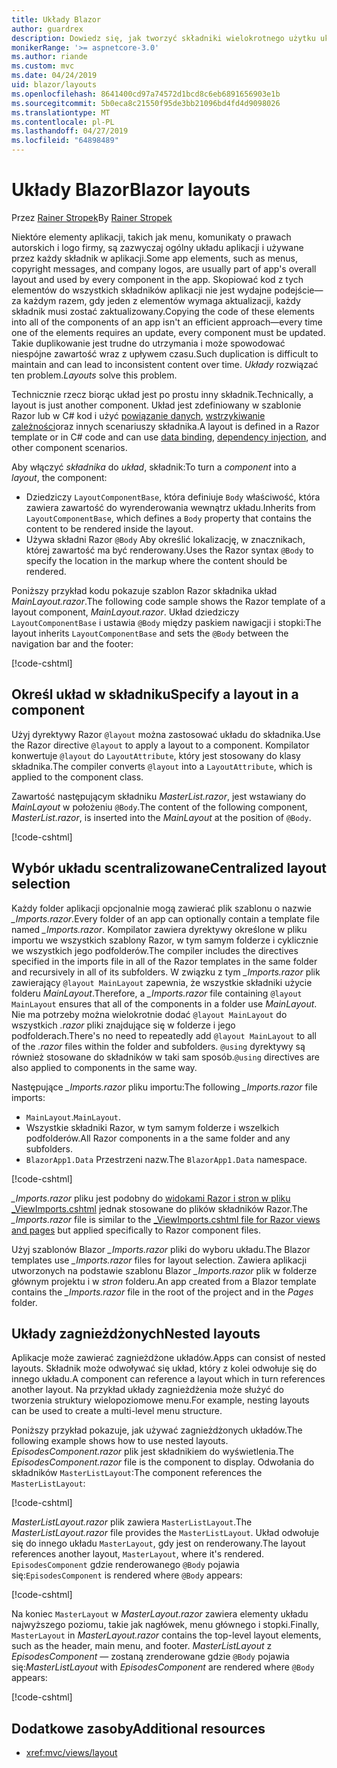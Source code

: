 ```yaml
---
title: Układy Blazor
author: guardrex
description: Dowiedz się, jak tworzyć składniki wielokrotnego użytku układu dla Blazor aplikacji.
monikerRange: '>= aspnetcore-3.0'
ms.author: riande
ms.custom: mvc
ms.date: 04/24/2019
uid: blazor/layouts
ms.openlocfilehash: 8641400cd97a74572d1bcd8c6eb6891656903e1b
ms.sourcegitcommit: 5b0eca8c21550f95de3bb21096bd4fd4d9098026
ms.translationtype: MT
ms.contentlocale: pl-PL
ms.lasthandoff: 04/27/2019
ms.locfileid: "64898489"
---
```

# <a name="blazor-layouts"></a><span data-ttu-id="31c76-103">Układy Blazor</span><span class="sxs-lookup"><span data-stu-id="31c76-103">Blazor layouts</span></span>

<span data-ttu-id="31c76-104">Przez [Rainer Stropek](https://www.timecockpit.com)</span><span class="sxs-lookup"><span data-stu-id="31c76-104">By [Rainer Stropek](https://www.timecockpit.com)</span></span>

<span data-ttu-id="31c76-105">Niektóre elementy aplikacji, takich jak menu, komunikaty o prawach autorskich i logo firmy, są zazwyczaj ogólny układu aplikacji i używane przez każdy składnik w aplikacji.</span><span class="sxs-lookup"><span data-stu-id="31c76-105">Some app elements, such as menus, copyright messages, and company logos, are usually part of app's overall layout and used by every component in the app.</span></span> <span data-ttu-id="31c76-106">Skopiować kod z tych elementów do wszystkich składników aplikacji nie jest wydajne podejście&mdash;za każdym razem, gdy jeden z elementów wymaga aktualizacji, każdy składnik musi zostać zaktualizowany.</span><span class="sxs-lookup"><span data-stu-id="31c76-106">Copying the code of these elements into all of the components of an app isn't an efficient approach&mdash;every time one of the elements requires an update, every component must be updated.</span></span> <span data-ttu-id="31c76-107">Takie duplikowanie jest trudne do utrzymania i może spowodować niespójne zawartość wraz z upływem czasu.</span><span class="sxs-lookup"><span data-stu-id="31c76-107">Such duplication is difficult to maintain and can lead to inconsistent content over time.</span></span> <span data-ttu-id="31c76-108">*Układy* rozwiązać ten problem.</span><span class="sxs-lookup"><span data-stu-id="31c76-108">*Layouts* solve this problem.</span></span>

<span data-ttu-id="31c76-109">Technicznie rzecz biorąc układ jest po prostu inny składnik.</span><span class="sxs-lookup"><span data-stu-id="31c76-109">Technically, a layout is just another component.</span></span> <span data-ttu-id="31c76-110">Układ jest zdefiniowany w szablonie Razor lub w C# kod i użyć [powiązanie danych](xref:blazor/components#data-binding), [wstrzykiwanie zależności](xref:blazor/dependency-injection)oraz innych scenariuszy składnika.</span><span class="sxs-lookup"><span data-stu-id="31c76-110">A layout is defined in a Razor template or in C# code and can use [data binding](xref:blazor/components#data-binding), [dependency injection](xref:blazor/dependency-injection), and other component scenarios.</span></span>

<span data-ttu-id="31c76-111">Aby włączyć *składnika* do *układ*, składnik:</span><span class="sxs-lookup"><span data-stu-id="31c76-111">To turn a *component* into a *layout*, the component:</span></span>

* <span data-ttu-id="31c76-112">Dziedziczy `LayoutComponentBase`, która definiuje `Body` właściwość, która zawiera zawartość do wyrenderowania wewnątrz układu.</span><span class="sxs-lookup"><span data-stu-id="31c76-112">Inherits from `LayoutComponentBase`, which defines a `Body` property that contains the content to be rendered inside the layout.</span></span>
* <span data-ttu-id="31c76-113">Używa składni Razor `@Body` Aby określić lokalizację, w znacznikach, której zawartość ma być renderowany.</span><span class="sxs-lookup"><span data-stu-id="31c76-113">Uses the Razor syntax `@Body` to specify the location in the markup where the content should be rendered.</span></span>

<span data-ttu-id="31c76-114">Poniższy przykład kodu pokazuje szablon Razor składnika układ *MainLayout.razor*.</span><span class="sxs-lookup"><span data-stu-id="31c76-114">The following code sample shows the Razor template of a layout component, *MainLayout.razor*.</span></span> <span data-ttu-id="31c76-115">Układ dziedziczy `LayoutComponentBase` i ustawia `@Body` między paskiem nawigacji i stopki:</span><span class="sxs-lookup"><span data-stu-id="31c76-115">The layout inherits `LayoutComponentBase` and sets the `@Body` between the navigation bar and the footer:</span></span>

[!code-cshtml[](layouts/sample_snapshot/3.x/MainLayout.razor?highlight=1,13)]

## <a name="specify-a-layout-in-a-component"></a><span data-ttu-id="31c76-116">Określ układ w składniku</span><span class="sxs-lookup"><span data-stu-id="31c76-116">Specify a layout in a component</span></span>

<span data-ttu-id="31c76-117">Użyj dyrektywy Razor `@layout` można zastosować układu do składnika.</span><span class="sxs-lookup"><span data-stu-id="31c76-117">Use the Razor directive `@layout` to apply a layout to a component.</span></span> <span data-ttu-id="31c76-118">Kompilator konwertuje `@layout` do `LayoutAttribute`, który jest stosowany do klasy składnika.</span><span class="sxs-lookup"><span data-stu-id="31c76-118">The compiler converts `@layout` into a `LayoutAttribute`, which is applied to the component class.</span></span>

<span data-ttu-id="31c76-119">Zawartość następującym składniku *MasterList.razor*, jest wstawiany do *MainLayout* w położeniu `@Body`.</span><span class="sxs-lookup"><span data-stu-id="31c76-119">The content of the following component, *MasterList.razor*, is inserted into the *MainLayout* at the position of `@Body`.</span></span>

[!code-cshtml[](layouts/sample_snapshot/3.x/MasterList.razor?highlight=1)]

## <a name="centralized-layout-selection"></a><span data-ttu-id="31c76-120">Wybór układu scentralizowane</span><span class="sxs-lookup"><span data-stu-id="31c76-120">Centralized layout selection</span></span>

<span data-ttu-id="31c76-121">Każdy folder aplikacji opcjonalnie mogą zawierać plik szablonu o nazwie *_Imports.razor*.</span><span class="sxs-lookup"><span data-stu-id="31c76-121">Every folder of an app can optionally contain a template file named *_Imports.razor*.</span></span> <span data-ttu-id="31c76-122">Kompilator zawiera dyrektywy określone w pliku importu we wszystkich szablony Razor, w tym samym folderze i cyklicznie we wszystkich jego podfolderów.</span><span class="sxs-lookup"><span data-stu-id="31c76-122">The compiler includes the directives specified in the imports file in all of the Razor templates in the same folder and recursively in all of its subfolders.</span></span> <span data-ttu-id="31c76-123">W związku z tym *_Imports.razor* plik zawierający `@layout MainLayout` zapewnia, że wszystkie składniki użycie folderu *MainLayout*.</span><span class="sxs-lookup"><span data-stu-id="31c76-123">Therefore, a *_Imports.razor* file containing `@layout MainLayout` ensures that all of the components in a folder use *MainLayout*.</span></span> <span data-ttu-id="31c76-124">Nie ma potrzeby można wielokrotnie dodać `@layout MainLayout` do wszystkich *.razor* pliki znajdujące się w folderze i jego podfolderach.</span><span class="sxs-lookup"><span data-stu-id="31c76-124">There's no need to repeatedly add `@layout MainLayout` to all of the *.razor* files within the folder and subfolders.</span></span> <span data-ttu-id="31c76-125">`@using` dyrektywy są również stosowane do składników w taki sam sposób.</span><span class="sxs-lookup"><span data-stu-id="31c76-125">`@using` directives are also applied to components in the same way.</span></span>

<span data-ttu-id="31c76-126">Następujące *_Imports.razor* pliku importu:</span><span class="sxs-lookup"><span data-stu-id="31c76-126">The following *_Imports.razor* file imports:</span></span>

* <span data-ttu-id="31c76-127">`MainLayout`.</span><span class="sxs-lookup"><span data-stu-id="31c76-127">`MainLayout`.</span></span>
* <span data-ttu-id="31c76-128">Wszystkie składniki Razor, w tym samym folderze i wszelkich podfolderów.</span><span class="sxs-lookup"><span data-stu-id="31c76-128">All Razor components in a the same folder and any subfolders.</span></span>
* <span data-ttu-id="31c76-129">`BlazorApp1.Data` Przestrzeni nazw.</span><span class="sxs-lookup"><span data-stu-id="31c76-129">The `BlazorApp1.Data` namespace.</span></span>
 
[!code-cshtml[](layouts/sample_snapshot/3.x/_Imports.razor)]

<span data-ttu-id="31c76-130">*_Imports.razor* pliku jest podobny do [widokami Razor i stron w pliku _ViewImports.cshtml](xref:mvc/views/layout#importing-shared-directives) jednak stosowane do plików składników Razor.</span><span class="sxs-lookup"><span data-stu-id="31c76-130">The *_Imports.razor* file is similar to the [_ViewImports.cshtml file for Razor views and pages](xref:mvc/views/layout#importing-shared-directives) but applied specifically to Razor component files.</span></span>

<span data-ttu-id="31c76-131">Użyj szablonów Blazor *_Imports.razor* pliki do wyboru układu.</span><span class="sxs-lookup"><span data-stu-id="31c76-131">The Blazor templates use *_Imports.razor* files for layout selection.</span></span> <span data-ttu-id="31c76-132">Zawiera aplikacji utworzonych na podstawie szablonu Blazor *_Imports.razor* plik w folderze głównym projektu i w *stron* folderu.</span><span class="sxs-lookup"><span data-stu-id="31c76-132">An app created from a Blazor template contains the *_Imports.razor* file in the root of the project and in the *Pages* folder.</span></span>

## <a name="nested-layouts"></a><span data-ttu-id="31c76-133">Układy zagnieżdżonych</span><span class="sxs-lookup"><span data-stu-id="31c76-133">Nested layouts</span></span>

<span data-ttu-id="31c76-134">Aplikacje może zawierać zagnieżdżone układów.</span><span class="sxs-lookup"><span data-stu-id="31c76-134">Apps can consist of nested layouts.</span></span> <span data-ttu-id="31c76-135">Składnik może odwoływać się układ, który z kolei odwołuje się do innego układu.</span><span class="sxs-lookup"><span data-stu-id="31c76-135">A component can reference a layout which in turn references another layout.</span></span> <span data-ttu-id="31c76-136">Na przykład układy zagnieżdżenia może służyć do tworzenia struktury wielopoziomowe menu.</span><span class="sxs-lookup"><span data-stu-id="31c76-136">For example, nesting layouts can be used to create a multi-level menu structure.</span></span>

<span data-ttu-id="31c76-137">Poniższy przykład pokazuje, jak używać zagnieżdżonych układów.</span><span class="sxs-lookup"><span data-stu-id="31c76-137">The following example shows how to use nested layouts.</span></span> <span data-ttu-id="31c76-138">*EpisodesComponent.razor* plik jest składnikiem do wyświetlenia.</span><span class="sxs-lookup"><span data-stu-id="31c76-138">The *EpisodesComponent.razor* file is the component to display.</span></span> <span data-ttu-id="31c76-139">Odwołania do składników `MasterListLayout`:</span><span class="sxs-lookup"><span data-stu-id="31c76-139">The component references the `MasterListLayout`:</span></span>

[!code-cshtml[](layouts/sample_snapshot/3.x/EpisodesComponent.razor?highlight=1)]

<span data-ttu-id="31c76-140">*MasterListLayout.razor* plik zawiera `MasterListLayout`.</span><span class="sxs-lookup"><span data-stu-id="31c76-140">The *MasterListLayout.razor* file provides the `MasterListLayout`.</span></span> <span data-ttu-id="31c76-141">Układ odwołuje się do innego układu `MasterLayout`, gdy jest on renderowany.</span><span class="sxs-lookup"><span data-stu-id="31c76-141">The layout references another layout, `MasterLayout`, where it's rendered.</span></span> <span data-ttu-id="31c76-142">`EpisodesComponent` gdzie renderowanego `@Body` pojawia się:</span><span class="sxs-lookup"><span data-stu-id="31c76-142">`EpisodesComponent` is rendered where `@Body` appears:</span></span>

[!code-cshtml[](layouts/sample_snapshot/3.x/MasterListLayout.razor?highlight=1,9)]

<span data-ttu-id="31c76-143">Na koniec `MasterLayout` w *MasterLayout.razor* zawiera elementy układu najwyższego poziomu, takie jak nagłówek, menu głównego i stopki.</span><span class="sxs-lookup"><span data-stu-id="31c76-143">Finally, `MasterLayout` in *MasterLayout.razor* contains the top-level layout elements, such as the header, main menu, and footer.</span></span> <span data-ttu-id="31c76-144">*MasterListLayout* z *EpisodesComponent* — zostaną zrenderowane gdzie `@Body` pojawia się:</span><span class="sxs-lookup"><span data-stu-id="31c76-144">*MasterListLayout* with *EpisodesComponent* are rendered where `@Body` appears:</span></span>

[!code-cshtml[](layouts/sample_snapshot/3.x/MasterLayout.razor?highlight=6)]

## <a name="additional-resources"></a><span data-ttu-id="31c76-145">Dodatkowe zasoby</span><span class="sxs-lookup"><span data-stu-id="31c76-145">Additional resources</span></span>

* <xref:mvc/views/layout>
